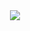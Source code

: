 <div align=center><img src="https://github.com/cancerts/study-blockchain-referrence/raw/master/books/是非区块链：技术、投机与泡沫/Shi Fei Qu Kuai Lian _Ji Zhu , Tou Ji Yu Pao Mo/01.jpg" /></div>